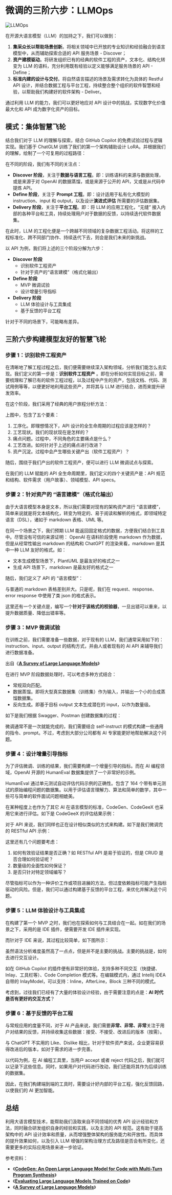 # 微调的三阶六步：LLMOps

![LLMOps](images/llmops.png)

在开源大语言模型（LLM）的加持之下，我们可以做到：

1. **集采众长以帮助场景创新**。将相关领域中已开放的专业知识和经验融合到语言模型中，从而辅助探索合适的 API 服务场景 -
   Discover；
2. **资产建模驱动**。将研发组织已有的经典的软件工程的资产，文本化、结构化转变为 LLM
   的语料，充分利用既有经验以定义能够满足服务场景的 API - Define；
3. **标准内建的设计与交付**。将自然语言描述的场景及需求转化为具体的 Restful API
   设计，并结合数据工程与平台工程，持续整合整个组织的软件智慧和经验，以帮助我们构建好的软件架构 - Deliver。

通过利用 LLM 的能力，我们可以更好地应对 API 设计中的挑战，实现数字化价值最大化和 API 成为数字化资产的目标。

## **模式：集体智慧飞轮**

结合我们对于 LLM 的理解与探索，结合 GitHub Copilot 的免费试验过程与逻辑实现。我们基于 ChatGLM 训练了我们的第一个架构辅助设计
LoRA。并根据我们的理解，绘制了一个可复用的过程路径：

在不同的阶段，我们有不同的关注点：

- **Discover 阶段**，关注于**数据与语言工程**。即：训练语料的来源与数据处理，或是来源于对 OpenAI 的数据蒸馏，或是来源于公开的
  API，又或是从代码中提炼 API。
- **Define 阶段**，关注于 **Prompt 工程**。即：设计适用于私有化大模型的 instruction、input 和 output，以及设计**演进式评估**
  所需要的评估数据集。
- **Delivery 阶段**，关注于**平台工程**。即：将 LLM 的应用工程化，“无缝” 接入内部的各种平台和工具，持续处理用户对于数据的反馈，以持续迭代软件数据集。

在此时，LLM 的工程化便是一个跨越不同领域的复杂数据工程活动。将这样的工程标准化、跨不同部门协作、持续迭代下去，则会是我们未来的新挑战。

以 API 为例，我们将上述的三个阶段分解为六步：

- **Discover 阶段**
  - 识别软件工程资产
  - 针对于资产的“语言建模”（格式化输出）
- **Define 阶段**
  - MVP 微调试验
  - 设计增量引导指标
- **Delivery 阶段**
  - LLM 体验设计与工具集成
  - 基于反馈的平台工程

针对于不同的场景下，可能略有差异。

## **三阶六步构建模型友好的智慧飞轮**

### **步骤 1：识别软件工程资产**

在清晰地了解工程过程之后，我们便需要继续深入架构领域，分析我们能怎么去实现。我们定义的第一步是：**识别软件工程资产**
。即在分析如何实现目标之前，需要梳理和了解已有的软件工程过程，以及过程中产生的资产，包括文档、代码、测试用例等等，以便更好地利用这些资产，并将其与
LLM 进行结合，进而来提升研发效率。

在这个阶段，我们采用了经典的用户旅程分析方法：

上图中，包含了五个要素：

1. 工序化。即理想情况下，API 设计的全生命周期的过程应该是怎样的？
2. 工艺现状。我们的现状现在是怎样的？
3. 痛点问题。过程中，不同角色的主要痛点是什么？
4. 工艺改进。如何针对于上述的痛点进行改进？
5. 资产沉淀。过程中会产生哪些关键产出（软件工程资产）？

随后，围绕于我们产出的软件工程资产，便可以进行 LLM 微调试点与探索。

在我们的 LLM 赋能的 API 全生命周期里，我们定义的四个关键资产是：API 规范和结构、软件需求（用户故事）、领域模型、API specs。

### **步骤 2：针对资产的 “语言建模”（格式化输出）**

由于大语言模型本身是文本，所以我们需要对现有的架构资产进行 “语言建模”，简单来说就是将文本结构化，转变为特定的、易于阅读和解析的格式，即领域特定语言（DSL），诸如于
markdown 表格、UML 等。

在同一个场景之下，我们预期 LLM 能返回固定格式的数据，方便我们结合到工具中。尽管没有可信的来源证明： OpenAI 在语料阶段使用
markdown 作为数据，但是从经常性输出 markdown 的结构和 ChatGPT 的渲染来看，markdown 是其中一种 LLM 友好的格式。如：

- 文本生成模型场景下，PlantUML 是最友好的格式之一
- 生成 API 场景下，markdown 是最友好的格式之一

随后，我们定义了 API 的 “语言模型”：

与普通的 markdown 表格差别并大。只是呢，我们在 request、response、error response 中使用了类 json 的格式表示。

这里还有一个关键点是，编写一个**针对于该格式的校验器**，一旦出错可以重来，以提升数据质量、降低出错率等。

### **步骤 3：MVP 微调试验**

在训练之前，我们需要准备一些数据，对于现有的 LLM，我们通常采用如下的：instruction、input、output 的结构方式，并由人或者现有的
AI API 来辅导我们进行数据准备。

出自《**[A Survey of Large Language Models](https://arxiv.org/abs/2303.18223)**》

在进行 MVP 阶段数据处理时，可以考虑多种方式结合：

- 常规双向匹配。
- 数据蒸馏。即将大型真实数据集（训练集）作为输入，并输出一个小的合成蒸馏数据集。
- 反向生成。即基于目标 output 文本生成潜在的 input，以作为数量级。

如下是我们根据 Swagger、Postman 创建数据集的过程：

微调通常不是一次就能完成的，我们需要结合 self-instruct 的模式构建一些通用的指令、prompt。不过，考虑到大部分公司都有 AI
专家能更好地帮助解决这个问题。

### **步骤 4：设计增量引导指标**

为了评估微调、训练的结果，我们需要构建一个增量引导的指标。而在 AI 编程领域，OpenAI 开源的 HumanEval 数据集提供了一个非常好的示例。

HumanEval 通过单元测试自动评估代码示例的正确性。包含了 164 个带有单元测试的原始编程问题的数据集。以用于评估语言理解力、算法和简单的数学，其中一些可与简单的软件面试问题相媲美。

在某种程度上也作为了其它 AI 在语言模型的标准，CodeGen、CodeGeeX 也采用它来进行评估。如下是 CodeGeeX 的评估结果示例：

对于 API 来说，我们同样也正在设计相似类似的方式来构建。如下是我们微调完的 RESTful API 示例：

这里还有几个问题要考虑：

1. 如何有效验证结果是否正确？如 RESTful API 是易于验证的，但是 CRUD 是否合理如何验证呢？
2. 数量级的全面性如何保证？
3. 是否只针对特定领域编写？

尽管指标可以作为一种评价工作或项目进展的方法，但过度依赖指标可能产生指标驱动的风险。但是，我们可以通过构建基于反馈的平台工程，来优化并解决这个问题。

### **步骤 5：LLM 体验设计与工具集成**

在构建了第一个 MVP 之时，我们也在探索如何与工具结合在一起。如在我们的场景之下，采用的是 IDE 插件，便需要开发 IDE 插件来实现。

而针对于 IDE 来说，其过程比较简单，如下图所示：

虽然语法分析难度虽然高了一点点，但是并不是主要的挑战。主要的挑战是，如何去进行交互设计。

如在 GitHub Copilot 的插件便有非常好的体验，支持多种不同交互（快捷键、Inlay、工具栏等）、Code Completion 模式等。在编辑模式内，通过
Intellij IDEA 自带的 InlayModel，可以支持：Inline，AfterLine，Block 三种不同的模式。

考虑到，过往我们已经有了大量的体验设计经验，由于需要注意的点是：**AI 时代是否有更好的交互方式**？

### **步骤 6：基于反馈的平台工程**

与常规应用的度量不同，对于 AI 产品来说，我们需要**非常、非常、非常**关注于用户对结果的反馈，并持续收集这些数据：接受、不接受、改进后的版本（按需）。

与 ChatGPT 不实用的 Like、Dislike 相比，针对于软件资产来说，企业更容易获得改进后的版本，如对于需求的进一步完善。

以代码为例，在 AI 编程工具里，当用户 accept 或者 reject 代码之后，我们就可以记录下这些信息。同时，如果用户对代码进行改动，我们还能将其作为后续训练的数据集。

因此，在我们构建端到端的工具时，需要设计好内部的平台工程，强化反馈回路，以使我们的 AI 更加智能。

## **总结**

利用大语言模型技术，能帮助我们汲取来自不同领域的优秀 API 设计经验和方法，同时融合研发组织自身的经验和实践，以及主流的 API
规范。这有助于提高架构中的 API 设计效率和质量，从而增强整体架构的服务能力和开放性。而具体的提升效果如何，以及引入 LLM 增强的架构治理方式及路径是否会有所变化，还需要更多的实际应用场景来进一步验证。

参考资料：

- 《**[CodeGen: An Open Large Language Model for Code with Multi-Turn Program Synthesis](https://arxiv.org/abs/2203.13474)**》
- 《**[Evaluating Large Language Models Trained on Code](https://arxiv.org/abs/2107.03374)**》
- 《**[A Survey of Large Language Models](https://arxiv.org/abs/2303.18223)**》
